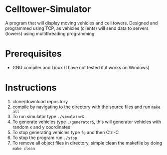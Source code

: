 # Celltower-Simulator
A program that will display moving vehicles and cell towers. Designed and 
programmed using TCP, as vehicles (clients) will send data to servers (towers) 
using multithreading programming.

# Prerequisites
- GNU compiler and Linux (I have not tested if it works on Windows)

# Instructions
1. clone/download repository
2. compile by navigating to the directory with the source files and run `make all`
3. To run simulator type `./simulator&`
4. To generate vehicles type `./generator&`, this will generator vehicles with random x and y coordinates
5. To stop generating vehicles type `fg` and then Ctrl-C
6. To stop the program run `./stop`
7. To remove all object files in directory, simple clean the makefile by doing `make clean`





